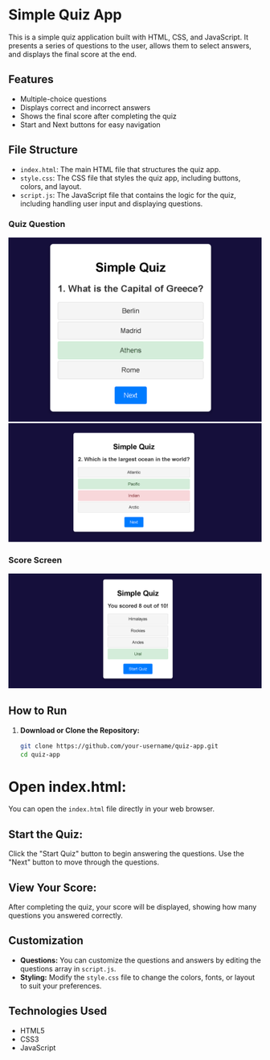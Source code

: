 
# Simple Quiz App

This is a simple quiz application built with HTML, CSS, and JavaScript. It presents a series of questions to the user, allows them to select answers, and displays the final score at the end.

## Features

- Multiple-choice questions
- Displays correct and incorrect answers
- Shows the final score after completing the quiz
- Start and Next buttons for easy navigation

## File Structure

- `index.html`: The main HTML file that structures the quiz app.
- `style.css`: The CSS file that styles the quiz app, including buttons, colors, and layout.
- `script.js`: The JavaScript file that contains the logic for the quiz, including handling user input and displaying questions.

### Quiz Question
![Quiz Question1](Screenshots\quiz1.png)
![Quiz Question2](Screenshots\quiz2.png)

### Score Screen
![Score Screen](Screenshots\quiz3.png)


## How to Run

1. **Download or Clone the Repository:**

   ```bash
   git clone https://github.com/your-username/quiz-app.git
   cd quiz-app
# Open index.html:
You can open the `index.html` file directly in your web browser.

## Start the Quiz:
Click the "Start Quiz" button to begin answering the questions. Use the "Next" button to move through the questions.

## View Your Score:
After completing the quiz, your score will be displayed, showing how many questions you answered correctly.

## Customization
- **Questions:** You can customize the questions and answers by editing the questions array in `script.js`.
- **Styling:** Modify the `style.css` file to change the colors, fonts, or layout to suit your preferences.

## Technologies Used
- HTML5
- CSS3
- JavaScript



